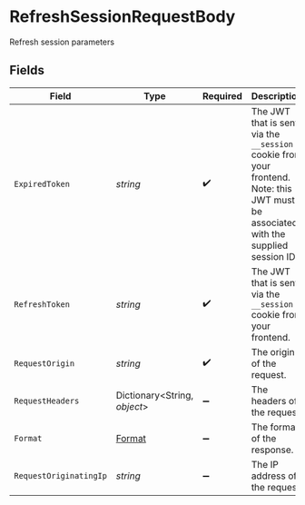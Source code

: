 # RefreshSessionRequestBody

Refresh session parameters


## Fields

| Field                                                                                                                               | Type                                                                                                                                | Required                                                                                                                            | Description                                                                                                                         |
| ----------------------------------------------------------------------------------------------------------------------------------- | ----------------------------------------------------------------------------------------------------------------------------------- | ----------------------------------------------------------------------------------------------------------------------------------- | ----------------------------------------------------------------------------------------------------------------------------------- |
| `ExpiredToken`                                                                                                                      | *string*                                                                                                                            | :heavy_check_mark:                                                                                                                  | The JWT that is sent via the `__session` cookie from your frontend.<br/>Note: this JWT must be associated with the supplied session ID. |
| `RefreshToken`                                                                                                                      | *string*                                                                                                                            | :heavy_check_mark:                                                                                                                  | The JWT that is sent via the `__session` cookie from your frontend.                                                                 |
| `RequestOrigin`                                                                                                                     | *string*                                                                                                                            | :heavy_check_mark:                                                                                                                  | The origin of the request.                                                                                                          |
| `RequestHeaders`                                                                                                                    | Dictionary<String, *object*>                                                                                                        | :heavy_minus_sign:                                                                                                                  | The headers of the request.                                                                                                         |
| `Format`                                                                                                                            | [Format](../../Models/Operations/Format.md)                                                                                         | :heavy_minus_sign:                                                                                                                  | The format of the response.                                                                                                         |
| `RequestOriginatingIp`                                                                                                              | *string*                                                                                                                            | :heavy_minus_sign:                                                                                                                  | The IP address of the request.                                                                                                      |